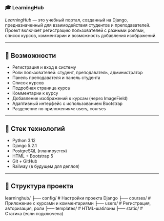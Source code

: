 ### 🎓 LearningHub

*LearningHub* — это учебный портал, созданный на Django, предназначенный для взаимодействия студентов и преподавателей. Проект включает регистрацию пользователей с разными ролями, список курсов, комментарии и возможность добавления изображений.

---

## 🚀 Возможности

- Регистрация и вход в систему
- Роли пользователей: студент, преподаватель, администратор
- Панель преподавателя и панель студента
- Список курсов
- Подробная страница курса
- Комментарии к курсу
- Добавление изображений к курсам (через ImageField)
- Адаптивный интерфейс с использованием Bootstrap
- Разделение по приложениям: users, courses

---

## 🧱 Стек технологий

- Python 3.12
- Django 5.2.1
- PostgreSQL (планируется)
- HTML + Bootstrap 5
- Git + GitHub
- Railway (в будущем для деплоя)

---

## 📁 Структура проекта

learninghub/
├── config/ # Настройки проекта Django
├── courses/ # Приложение с курсами и комментариями
├── users/ # Регистрация, авторизация, роли
├── templates/ # HTML-шаблоны
├── static/ # Статика (если подключена)